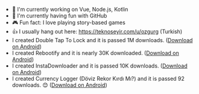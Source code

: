 - 🔭 I'm currently working on Vue, Node.js, Kotlin
- 🌱 I'm currently having fun with GitHub
- 🎮 Fun fact: I love playing story-based games
- 👍 I usually hang out here: https://teknoseyir.com/u/ozgurg (Turkish)
- I created Double Tap To Lock and it is passed 1M downloads. ([Download on Android](https://dttl.page.link/store))
- I created Rebootify and it is nearly 30K downloaded. ([Download on Android](https://instadownloader.page.link/store))
- I created InstaDownloader and it is passed 10K downloads. ([Download on Android](https://rebootify.page.link/store))
- I created Currency Logger (Döviz Rekor Kırdı Mı?) and it is passed 92 downloads. 😊 ([Download on Android](https://currencylogger.page.link/store))
